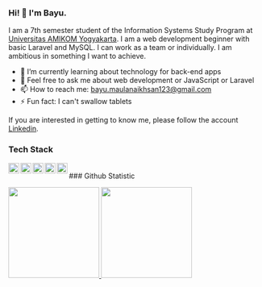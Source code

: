 ### Hi! 👋 I'm Bayu.
I am a 7th semester student of the Information Systems Study Program at [Universitas AMIKOM Yogyakarta](https://www.amikom.ac.id/). I am a web development beginner with basic Laravel and MySQL. I can work as a team or individually. I am ambitious in something I want to achieve.

- 🌱 I’m currently learning about technology for back-end apps
- 💬 Feel free to ask me about web development or JavaScript or Laravel
- 📫 How to reach me: bayu.maulanaikhsan123@gmail.com
- ⚡ Fun fact: I can't swallow tablets

If you are interested in getting to know me, please follow the account [Linkedin](https://www.linkedin.com/in/bayu-maulana-ikhsan-74a471212/).

### Tech Stack
  <a href="#"><img align="left" alt="JavaScript" title="JavaScript" width="21px" src="https://upload.wikimedia.org/wikipedia/commons/9/99/Unofficial_JavaScript_logo_2.svg" /></a>
  <a href="https://nodejs.org/"><img align="left" alt="NodeJS" title="NodeJS" width="21px" src="https://seeklogo.com/images/N/nodejs-logo-FBE122E377-seeklogo.com.png" /></a>
  <a href="https://reactjs.org/"><img align="left" alt="React" title="React" width="21px" src="https://cdn.worldvectorlogo.com/logos/react-2.svg" /></a>
  <a href="https://hapi.dev/"><img align="left" alt="Hapi" title="Hapi (NodeJS HTTP Framework)" width="21px" src="https://avatars.githubusercontent.com/u/3774533?s=200&v=4" /></a>
  <a href="https://nextjs.org/"><img align="left" alt="Next" title="Next (React SSR Framework)" width="21px" src="https://iconape.com/wp-content/files/gm/82643/svg/next-js.svg" /></a>

<br>
### Github Statistic 
<p align="left">
<a href="https://github.com/Bayumaul">
  <img height="180em" src="https://github-readme-stats-eight-theta.vercel.app/api?username=Bayumaul&show_icons=true&theme=algolia&include_all_commits=true&count_private=true"/>
  <img height="180em" src="https://github-readme-stats-eight-theta.vercel.app/api/top-langs/?username=Bayumaul&layout=compact&langs_count=8&theme=algolia"/>
</a>
</p>
